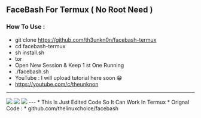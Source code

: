 ## FaceBash For Termux ( No Root Need )
### How To Use :
* git clone https://github.com/th3unkn0n/facebash-termux
* cd facebash-termux
* sh install.sh
* tor
* Open New Session & Keep 1 st One Running
* ./facebash.sh
* YouTube : I will upload tutorial here soon 😁
* https://youtube.com/c/theunknon
---
<img src="https://github.com/th3unkn0n/adfly_bot/blob/master/.image/fbsh1.jpg">
<img src="https://github.com/th3unkn0n/adfly_bot/blob/master/.image/fbsh2.jpg">
<img src="https://github.com/th3unkn0n/adfly_bot/blob/master/.image/fbsh3.jpg">
---
* This Is Just Edited Code So It Can Work In Termux
* Orignal Code : 
* github.com/thelinuxchoice/facebash
